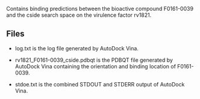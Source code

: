 Contains binding predictions between the bioactive compound F0161-0039 and the cside search space on the virulence factor rv1821.

## Files

- log.txt is the log file generated by AutoDock Vina.

- rv1821_F0161-0039_cside.pdbqt is the PDBQT file generated by AutoDock Vina containing the orientation and binding location of F0161-0039.

- stdoe.txt is the combined STDOUT and STDERR output of AutoDock Vina.

